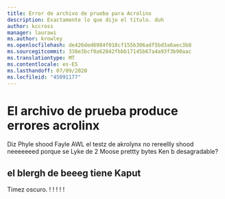 ```yaml
---
title: Error de archivo de prueba para Acrolinx
description: Exactamente lo que dijo el título. duh
author: kccross
manager: laurawi
ms.author: krowley
ms.openlocfilehash: de426ded6984f018cf155b306adf5bd3a6aec3b8
ms.sourcegitcommit: 338e3bcf0a62842fbbb17145b67a4a93f3b90aac
ms.translationtype: MT
ms.contentlocale: es-ES
ms.lasthandoff: 07/09/2020
ms.locfileid: "45091177"
---
```

# <a name="test-file-fore-acrolinx-failes"></a>El archivo de prueba produce errores acrolinx

Diz Phyle shood Fayle AWL el testz de akrolynx no rereellly shood neeeeeeed porque se Lyke de 2 Moose prettty bytes Ken b desagradable?

## <a name="the-beeeg-blergh-has-kaput"></a>el blergh de beeeg tiene Kaput
Timez oscuro. ! ! ! ! !
